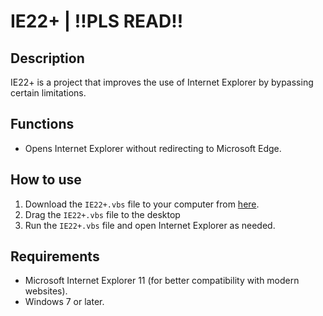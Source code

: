 # IE22+ | !!PLS READ!!

## Description
IE22+ is a project that improves the use of Internet Explorer by bypassing certain limitations.

## Functions
- Opens Internet Explorer without redirecting to Microsoft Edge.


## How to use
1. Download the `IE22+.vbs` file to your computer from [here](#).
2. Drag the `IE22+.vbs` file to the desktop
3. Run the `IE22+.vbs` file and open Internet Explorer as needed.

## Requirements
- Microsoft Internet Explorer 11 (for better compatibility with modern websites).
- Windows 7 or later.
